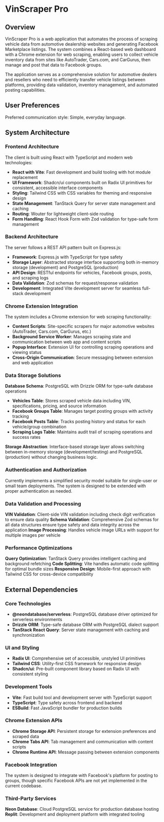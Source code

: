 # VinScraper Pro

## Overview

VinScraper Pro is a web application that automates the process of scraping vehicle data from automotive dealership websites and generating Facebook Marketplace listings. The system combines a React-based web dashboard with a Chrome extension for web scraping, enabling users to collect vehicle inventory data from sites like AutoTrader, Cars.com, and CarGurus, then manage and post that data to Facebook groups.

The application serves as a comprehensive solution for automotive dealers and resellers who need to efficiently transfer vehicle listings between platforms, providing data validation, inventory management, and automated posting capabilities.

## User Preferences

Preferred communication style: Simple, everyday language.

## System Architecture

### Frontend Architecture
The client is built using React with TypeScript and modern web technologies:
- **React with Vite**: Fast development and build tooling with hot module replacement
- **UI Framework**: Shadcn/ui components built on Radix UI primitives for consistent, accessible interface components
- **Styling**: Tailwind CSS with CSS variables for theming and responsive design
- **State Management**: TanStack Query for server state management and caching
- **Routing**: Wouter for lightweight client-side routing
- **Form Handling**: React Hook Form with Zod validation for type-safe form management

### Backend Architecture
The server follows a REST API pattern built on Express.js:
- **Framework**: Express.js with TypeScript for type safety
- **Storage Layer**: Abstracted storage interface supporting both in-memory storage (development) and PostgreSQL (production)
- **API Design**: RESTful endpoints for vehicles, Facebook groups, posts, and scraping logs
- **Data Validation**: Zod schemas for request/response validation
- **Development**: Integrated Vite development server for seamless full-stack development

### Chrome Extension Integration
The system includes a Chrome extension for web scraping functionality:
- **Content Scripts**: Site-specific scrapers for major automotive websites (AutoTrader, Cars.com, CarGurus, etc.)
- **Background Service Worker**: Manages scraping state and communication between web app and content scripts
- **Popup Interface**: Extension UI for controlling scraping operations and viewing status
- **Cross-Origin Communication**: Secure messaging between extension and web application

### Data Storage Solutions
**Database Schema**: PostgreSQL with Drizzle ORM for type-safe database operations
- **Vehicles Table**: Stores scraped vehicle data including VIN, specifications, pricing, and source information
- **Facebook Groups Table**: Manages target posting groups with activity tracking
- **Facebook Posts Table**: Tracks posting history and status for each vehicle/group combination
- **Scraping Logs Table**: Maintains audit trail of scraping operations and success rates

**Storage Abstraction**: Interface-based storage layer allows switching between in-memory storage (development/testing) and PostgreSQL (production) without changing business logic.

### Authentication and Authorization
Currently implements a simplified security model suitable for single-user or small team deployments. The system is designed to be extended with proper authentication as needed.

### Data Validation and Processing
**VIN Validation**: Client-side VIN validation including check digit verification to ensure data quality
**Schema Validation**: Comprehensive Zod schemas for all data structures ensure type safety and data integrity across the application
**Image Processing**: Handles vehicle image URLs with support for multiple images per vehicle

### Performance Optimizations
**Query Optimization**: TanStack Query provides intelligent caching and background refetching
**Code Splitting**: Vite handles automatic code splitting for optimal bundle sizes
**Responsive Design**: Mobile-first approach with Tailwind CSS for cross-device compatibility

## External Dependencies

### Core Technologies
- **@neondatabase/serverless**: PostgreSQL database driver optimized for serverless environments
- **Drizzle ORM**: Type-safe database ORM with PostgreSQL dialect support
- **TanStack React Query**: Server state management with caching and synchronization

### UI and Styling
- **Radix UI**: Comprehensive set of accessible, unstyled UI primitives
- **Tailwind CSS**: Utility-first CSS framework for responsive design
- **Shadcn/ui**: Pre-built component library based on Radix UI with consistent styling

### Development Tools
- **Vite**: Fast build tool and development server with TypeScript support
- **TypeScript**: Type safety across frontend and backend
- **ESBuild**: Fast JavaScript bundler for production builds

### Chrome Extension APIs
- **Chrome Storage API**: Persistent storage for extension preferences and scraped data
- **Chrome Tabs API**: Tab management and communication with content scripts
- **Chrome Runtime API**: Message passing between extension components

### Facebook Integration
The system is designed to integrate with Facebook's platform for posting to groups, though specific Facebook APIs are not yet implemented in the current codebase.

### Third-Party Services
**Neon Database**: Cloud PostgreSQL service for production database hosting
**Replit**: Development and deployment platform with integrated tooling